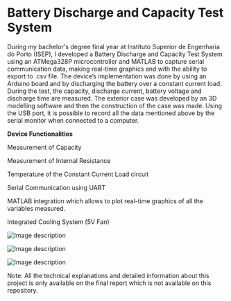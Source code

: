 # Battery Discharge and Capacity Test System
During my bachelor's degree final year at Instituto Superior de Engenharia do Porto (ISEP), I developed a Battery Discharge and Capacity Test System using an ATMega328P microcontroller and MATLAB to capture serial communication data, making real-time graphics and with the ability to export to .csv file.
The device’s implementation was done by using an Arduino board and by discharging the battery over a constant current load. During the test, the capacity, discharge current, battery voltage and discharge time are measured. The exterior case was developed by an 3D modelling software and then the construction of the case was made. Using the USB port, it is possible to record all the data mentioned above by the serial monitor when connected to a computer.

**Device Functionalities** 

Measurement of Capacity

Measurement of Internal Resistance

Temperature of the Constant Current Load circuit

Serial Communication using UART 

MATLAB integration which allows to plot real-time graphics of all the variables measured.

Integrated Cooling System (5V Fan)

![Image description](https://lh3.googleusercontent.com/yHRqzo56BwWT_7KziXrbdUTXYX3yZTNx2t8ThVHTU2r4o2WaCX8hBgifutz_VBZds-4L_Oa76IMQbpNz9dT8H-Av_vlHfI7_HqRCL2uL936XU_KS9KYAY6BYume6kK76WJIlrwsGKw0p_LZrWZs7jD6PjRvD5kfHmZVAw49hMOPjQ9plLXdevFAUeUWx1awqqTKgYMvaPXrVTU94efmO0lo-rmypgWiY6aPUVbDeuFsOK5TB5R5aRt5yikqlPSGa23ecQw6FKGq5T5rt2LTznzRQk5A9jo_Ls5VfRNm1wCujQ5J-gNtDfAwoKyQmjDj0yQdUoixyDXPh3hOHsfY0sqd8ZUWDKrGmYEvdtzxBpuxSPzpotRAgERk_ePMCDEVkal4rvTMFuWR8KH9Tj3CrBcIKgHIR3ImOxx9ZkLeAzBRi9ZyWhLzl9qa7TrutQoBwkznB0fT8CLFnQ3fmJ3acHWcjZ21IxWGqt4IkHN9_D2IHWf6lZbMYYLPIaou8Z-tIqCVbGQUFYTJzhRMgS2uS9T_9AfU8ORwP_KzkhQg4RIPQCqHGfdhQdVLunNARyKaOLFtR1OQIQHn-PnGpmPedYiozfHajSGA6vm_Uk0rBeGs14DmNazBo3hBpun5OG7q9c6sA0fV7nD2yrjyHy8AeJ6Pi1xGreumLJHmjR57wc14WmwmTd5eXdLKVIoLB=w1458-h943-no)

![Image description](https://lh3.googleusercontent.com/oDI2QCsbgfMAbx9vgoZE-8TmHHmQnGB71EIdlyHyqPyw9QDfbXbE6vrzGjikpx9-4MkgVKqB7UTbYLyfC9UbfvKQLDAcPllRRBiznEv6tyGZ9rk4sKNBpLBmDvBymcbBsRv3V53OyqUAmBZMk466S8sniNkNdRYWJqBQ0i0_Nn2106jVPEmJFC9L6qY4-P1_1xdTNgl8C8n9tFPYtJWp9yDp6ns4z3C8TbUnMmpIT6UybWDBiV58NJRMExO-xFCzae3B26MeD72-NAThAEMF-uIKSG4Pxqa5ihayDtEX4czZXNEPfzWS3QxJ2uq0geZ5k-0c7JSG8XtErWYDrgx8iFRGWL-E52Bhmir4h4AsO33pC-tkRIPYX1Oqiuwn7kxDDfes2grhsprAq_oW8IBJGiLCNitcUwd6yYGr-m0WHpZW56EF-uvqM1EDaRvacszJ5O_B2vL94mDsZuze4g2lEVnjnRwIT5oRJWuqsc-ZPmOwjjYx1m3iK3C0w_xyu1UYjgl__99iF8tw4ywi1LfaoELXOa9PM4ybuBz0o4snHpFuX2A8aSTF2MRzTio1FPlvVSY5xCLQxlmoyCy76le53BQYCfoye8S7EXLh41idhx1RBYHEMCLWi3JgMn_sLAHNt0Gv4fNFV3x6Y-NmYduvTtBQoMSlcRLkU1qZN2lYbB7R3lRwJ9S6C06hLj3t=w772-h581-no)

![Image description](https://lh3.googleusercontent.com/ybMGWSLL-iPXHAM4cOSIu-XQtfw5V6Yav9Lw30p-elLRdAVgtc8BA-PE3DYBkxICqGl4JxDotCx0ALdPQPL1PS7Cme47W0dp7tjN1HK6DVgC_DsOYpIXjKYIHewgPPABggzeErOmfA8pz-4-bHpEYwKVA6OjyfYHoiF6Vtp2kSg49n0IrKaMPCORM4pt2eriiPP0oMSjmNZzT37pXA7AzUz4eHsOOf4XicvHhpg8ODO2DnY_W0L9asALkNXDmv6R_wk9rFFMPdFkt8JjBLNmO3-dqNCVI_56K5K6bMGRNNb-lDIVHRC91w1AlHRqolYuNlfHxoyuVm98T_gKaF_pm82h4sWWvxUdRlYFCI5JyJ3aA-_JPQIHTPFIdVh3G7NVnAiQeqPFty7-GM3c1lLnB7Oa0mLkZsi86cZ0uwAEi6VMsdj-Tf6MGTrd6e84FuhG3X6nL-JxgCfcpuCg8vRBGGt_sckwqCJIbyxps1iKpCFTprjD3UJJQERSZ1hHxbUpPIYZG64pvbYypJZ3jSZV7ko3VRd94b41X5oIQMqK1Td2UWO1XUl5J5IKg5kamGWXTMTqJCrOno4R6qbLClxHMa4_9VaE2QPiv-l7BPd3sg0qltVJI4uQOSZ9bJCLdKh-PqY_ufB6scES6Z7dgm410UBgsOHIVdjRbJ2lF9lDLGJSbsLrNwLBdMfb9ZtC=w1735-h579-no)

Note: All the technical explanations and detailed information about this project is only available on the final report which is not available on this repository.
